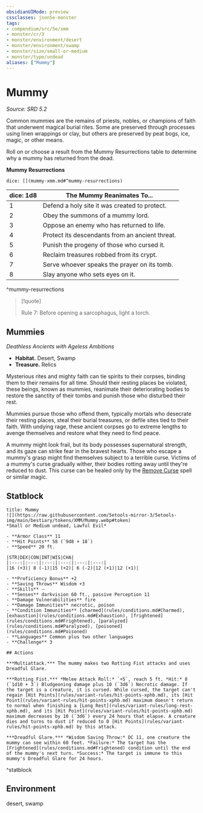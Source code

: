 ```yaml
---
obsidianUIMode: preview
cssclasses: json5e-monster
tags:
- compendium/src/5e/xmm
- monster/cr/3
- monster/environment/desert
- monster/environment/swamp
- monster/size/small-or-medium
- monster/type/undead
aliases: ["Mummy"]
---
```

# Mummy
*Source: SRD 5.2*  

Common mummies are the remains of priests, nobles, or champions of faith that underwent magical burial rites. Some are preserved through processes using linen wrappings or clay, but others are preserved by peat bogs, ice, magic, or other means.

Roll on or choose a result from the Mummy Resurrections table to determine why a mummy has returned from the dead.

**Mummy Resurrections**

`dice: [](mummy-xmm.md#^mummy-resurrections)`

| dice: 1d8 | The Mummy Reanimates To... |
|-----------|----------------------------|
| 1 | Defend a holy site it was created to protect. |
| 2 | Obey the summons of a mummy lord. |
| 3 | Oppose an enemy who has returned to life. |
| 4 | Protect its descendants from an ancient threat. |
| 5 | Punish the progeny of those who cursed it. |
| 6 | Reclaim treasures robbed from its crypt. |
| 7 | Serve whoever speaks the prayer on its tomb. |
| 8 | Slay anyone who sets eyes on it. |
^mummy-resurrections

> [!quote]  
> 
> Rule 7: Before opening a sarcophagus, light a torch.

## Mummies

*Deathless Ancients with Ageless Ambitions*

- **Habitat.** Desert, Swamp  
- **Treasure.** Relics  

Mysterious rites and mighty faith can tie spirits to their corpses, binding them to their remains for all time. Should their resting places be violated, these beings, known as mummies, reanimate their deteriorating bodies to restore the sanctity of their tombs and punish those who disturbed their rest.

Mummies pursue those who offend them, typically mortals who desecrate their resting places, steal their burial treasures, or defile sites tied to their faith. With undying rage, these ancient corpses go to extreme lengths to avenge themselves and restore what they need to find peace.

A mummy might look frail, but its body possesses supernatural strength, and its gaze can strike fear in the bravest hearts. Those who escape a mummy's grasp might find themselves subject to a terrible curse. Victims of a mummy's curse gradually wither, their bodies rotting away until they're reduced to dust. This curse can be healed only by the [Remove Curse](remove-curse-xphb.md) spell or similar magic.

## Statblock

```ad-statblock
title: Mummy
![](https://raw.githubusercontent.com/5etools-mirror-3/5etools-img/main/bestiary/tokens/XMM/Mummy.webp#token)
*Small or Medium undead, Lawful Evil*

- **Armor Class** 11
- **Hit Points** 58 (`9d8 + 18`)
- **Speed** 20 ft.

|STR|DEX|CON|INT|WIS|CHA|
|:---:|:---:|:---:|:---:|:---:|:---:|
|16 (+3)| 8 (-1)|15 (+2)| 6 (-2)|12 (+1)|12 (+1)|

- **Proficiency Bonus** +2
- **Saving Throws** Wisdom +3
- **Skills** ⏤
- **Senses** darkvision 60 ft., passive Perception 11
- **Damage Vulnerabilities** fire
- **Damage Immunities** necrotic, poison
- **Condition Immunities** [charmed](rules/conditions.md#Charmed), [exhaustion](rules/conditions.md#Exhaustion), [frightened](rules/conditions.md#Frightened), [paralyzed](rules/conditions.md#Paralyzed), [poisoned](rules/conditions.md#Poisoned)
- **Languages** Common plus two other languages
- **Challenge** 3

## Actions

***Multiattack.*** The mummy makes two Rotting Fist attacks and uses Dreadful Glare.

***Rotting Fist.*** *Melee Attack Roll:* `+5`, reach 5 ft. *Hit:* 8 (`1d10 + 3`) Bludgeoning damage plus 10 (`3d6`) Necrotic damage. If the target is a creature, it is cursed. While cursed, the target can't regain [Hit Points](rules/variant-rules/hit-points-xphb.md), its [Hit Point](rules/variant-rules/hit-points-xphb.md) maximum doesn't return to normal when finishing a [Long Rest](rules/variant-rules/long-rest-xphb.md), and its [Hit Point](rules/variant-rules/hit-points-xphb.md) maximum decreases by 10 (`3d6`) every 24 hours that elapse. A creature dies and turns to dust if reduced to 0 [Hit Points](rules/variant-rules/hit-points-xphb.md) by this attack.

***Dreadful Glare.*** *Wisdom Saving Throw:* DC 11, one creature the mummy can see within 60 feet. *Failure:* The target has the [Frightened](rules/conditions.md#Frightened) condition until the end of the mummy's next turn. *Success:* The target is immune to this mummy's Dreadful Glare for 24 hours.
```
^statblock

## Environment

desert, swamp